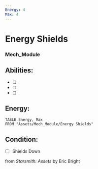 ```yaml
---
Energy: 4
Max: 4
---
```


# Energy Shields
### Mech_Module


## Abilities:


- [ ] 

- [ ] 

- [ ] 

## Energy:
```dataview
TABLE Energy, Max
FROM "Assets/Mech_Module/Energy Shields"
```


## Condition:
- [ ] Shields Down

from *Starsmith: Assets* by Eric Bright